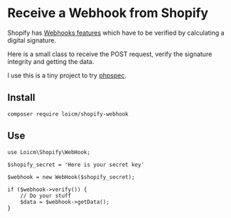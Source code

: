 # Receive a Webhook from Shopify

Shopify has [Webhooks features](https://docs.shopify.com/api/webhooks/using-webhooks) which have to be verified by calculating a digital signature.

Here is a small class to receive the POST request, verify the signature integrity and getting the data.

I use this is a tiny project to try [phpspec](http://www.phpspec.net/).


## Install

```
composer require loicm/shopify-webhook
```

## Use

```
use Loicm\Shopify\WebHook;

$shopify_secret = 'Here is your secret key'

$webhook = new WebHook($shopify_secret);

if ($webhook->verify()) {
    // Do your stuff
    $data = $webhook->getData();
}
```
